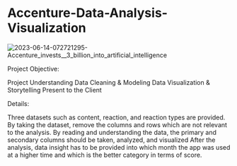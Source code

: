# Accenture-Data-Analysis-Visualization


![2023-06-14-072721295-Accenture_invests__3_billion_into_artificial_intelligence](https://github.com/SurekhaBerlin/Accenture-Data-Analysis-Visualization/assets/35975433/848ab147-9622-42cd-bbba-c31fd271c434)

Project Objective:

Project Understanding
Data Cleaning & Modeling
Data Visualization & Storytelling
Present to the Client

Details:

Three datasets such as content, reaction, and reaction types are provided.
By taking the dataset, remove the columns and rows which are not relevant to the analysis.
By reading and understanding the data, the primary and secondary columns should be taken, analyzed, and visualized
After the analysis, data insight has to be provided into which month the app was used at a higher time and which is the better category in terms of score.
